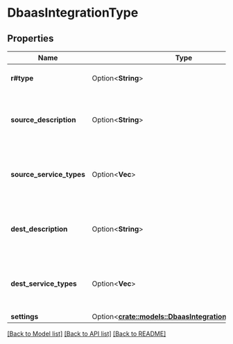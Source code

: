 # DbaasIntegrationType

## Properties

Name | Type | Description | Notes
------------ | ------------- | ------------- | -------------
**r#type** | Option<**String**> | The type of the integration. | [optional]
**source_description** | Option<**String**> | The description of the source service types. | [optional]
**source_service_types** | Option<**Vec<String>**> | A list of the source service types the integration supports. | [optional]
**dest_description** | Option<**String**> | The description of the destination service types. | [optional]
**dest_service_types** | Option<**Vec<String>**> | A list of the destination service types the integration supports. | [optional]
**settings** | Option<[**crate::models::DbaasIntegrationTypeSettings**](dbaas_integration_type_settings.md)> |  | [optional]

[[Back to Model list]](../README.md#documentation-for-models) [[Back to API list]](../README.md#documentation-for-api-endpoints) [[Back to README]](../README.md)


